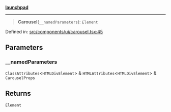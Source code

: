 [**launchpad**](index.md)

***

> **Carousel**(`__namedParameters`): `Element`

Defined in: [src/components/ui/carousel.tsx:45](https://github.com/victorbratov/launchpad/blob/35b0965dd86b05a55a9206d809917613bd599c25/src/components/ui/carousel.tsx#L45)

## Parameters

### \_\_namedParameters

`ClassAttributes`\<`HTMLDivElement`\> & `HTMLAttributes`\<`HTMLDivElement`\> & `CarouselProps`

## Returns

`Element`

